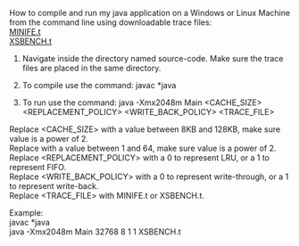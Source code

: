 How to compile and run my java application on a Windows or Linux Machine from the command line using downloadable trace files:<br />
[MINIFE.t](https://drive.google.com/file/d/1VT88k8sWPrV9LTUu_ndKNhsMzejNpD-Z/view?usp=sharing)<br />
[XSBENCH.t](https://drive.google.com/file/d/1VT88k8sWPrV9LTUu_ndKNhsMzejNpD-Z/view?usp=sharing)<br />


1. Navigate inside the directory named source-code. Make sure the trace files are placed in the same directory.  

2. To compile use the command:
javac *java 

3. To run use the command:
java -Xmx2048m Main <CACHE_SIZE> <ASSOCIATIVITY> <REPLACEMENT_POLICY> <WRITE_BACK_POLICY> <TRACE_FILE>

Replace <CACHE_SIZE> with a value between 8KB and 128KB, make sure value is a power of 2.<br />
Replace <ASSOCIATIVITY> with a value between 1 and 64, make sure value is a power of 2.<br />
Replace <REPLACEMENT_POLICY> with a 0 to represent LRU, or a 1 to represent FIFO.<br />
Replace <WRITE_BACK_POLICY> with a 0 to represent write-through, or a 1 to represent write-back.<br />
Replace <TRACE_FILE> with MINIFE.t or XSBENCH.t.<br />

Example:<br /> 
javac *java<br />
java -Xmx2048m Main 32768 8 1 1 XSBENCH.t

